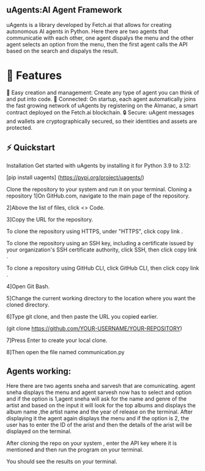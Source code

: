 
## uAgents:AI Agent Framework
 uAgents is a library developed by Fetch.ai that allows for creating autonomous AI agents in Python. Here there are two agents that communicatie with each other, one agent dispalys the menu and the other agent selects an option from the menu, then the first agent calls the API based on the search and dispalys the result.
# 🚀 Features
🤖 Easy creation and management: Create any type of agent you can think of and put into code.
🔗 Connected: On startup, each agent automatically joins the fast growing network of uAgents by registering on the Almanac, a smart contract deployed on the Fetch.ai blockchain.
🔒 Secure: uAgent messages and wallets are cryptographically secured, so their identities and assets are protected.

## ⚡ Quickstart
Installation
Get started with uAgents by installing it for Python 3.9 to 3.12:

[pip install uagents] (https://pypi.org/project/uagents/)

Clone the repository to your system and run it on your terminal.
Cloning a repository
1]On GitHub.com, navigate to the main page of the repository.

2]Above the list of files, click <> Code.

3]Copy the URL for the repository.

To clone the repository using HTTPS, under "HTTPS", click copy link .

To clone the repository using an SSH key, including a certificate issued by your organization's SSH certificate authority, click SSH, then click copy link .

To clone a repository using GitHub CLI, click GitHub CLI, then click copy link .

4]Open Git Bash.

5]Change the current working directory to the location where you want the cloned directory.

6]Type git clone, and then paste the URL you copied earlier.

(git clone https://github.com/YOUR-USERNAME/YOUR-REPOSITORY)

7]Press Enter to create your local clone.

8]Then open the file named communication.py
## Agents working:

Here there are two agents sneha and sarvesh that are comunicating. agent sneha displays the menu and agent sarvesh now has to select and option and if the option is 1,agent sneha will ask for the name and genre of the artist and based on the input it will look for the top albums and displays the album name ,the artist name and the year of release on the terminal.
After displaying it the agent again displays the menu and if the option is 2, the user has to enter the ID of the arist and then the details of the arist will be displayed on the terminal.   


After cloning the repo on your system , enter the API key where it is mentioned and then run the program on your terminal.

You should see the results on your terminal.

